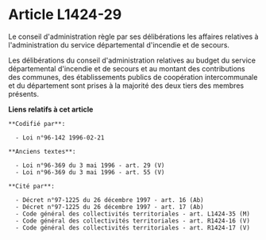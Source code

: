 # Article L1424-29

Le conseil d'administration règle par ses délibérations les affaires relatives à l'administration du service départemental
d'incendie et de secours.

Les délibérations du conseil d'administration relatives au budget du service départemental d'incendie et de secours et au
montant des contributions des communes, des établissements publics de coopération intercommunale et du département sont
prises à la majorité des deux tiers des membres présents.

**Liens relatifs à cet article**

	**Codifié par**:

	  - Loi n°96-142 1996-02-21

	**Anciens textes**:

	  - Loi n°96-369 du 3 mai 1996 - art. 29 (V)
	  - Loi n°96-369 du 3 mai 1996 - art. 55 (V)

	**Cité par**:

	  - Décret n°97-1225 du 26 décembre 1997 - art. 16 (Ab)
	  - Décret n°97-1225 du 26 décembre 1997 - art. 17 (Ab)
	  - Code général des collectivités territoriales - art. L1424-35 (M)
	  - Code général des collectivités territoriales - art. R1424-16 (V)
	  - Code général des collectivités territoriales - art. R1424-17 (V)
